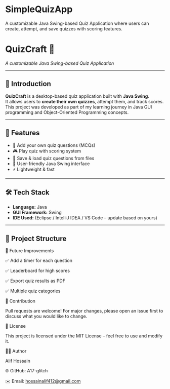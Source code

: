# SimpleQuizApp
A customizable Java Swing-based Quiz Application where users can create, attempt, and save quizzes with scoring features.



# QuizCraft 🎯
*A customizable Java Swing-based Quiz Application*

---

## 📌 Introduction
**QuizCraft** is a desktop-based quiz application built with **Java Swing**.  
It allows users to **create their own quizzes**, attempt them, and track scores.  
This project was developed as part of my learning journey in Java GUI programming and Object-Oriented Programming concepts.

---

## 🚀 Features
- 📝 Add your own quiz questions (MCQs)
- 🎮 Play quiz with scoring system
- 💾 Save & load quiz questions from files
- 🎨 User-friendly Java Swing interface
- ⚡ Lightweight & fast

---

## 🛠️ Tech Stack
- **Language:** Java  
- **GUI Framework:** Swing  
- **IDE Used:** (Eclipse / IntelliJ IDEA / VS Code – update based on yours)  

---

## 📂 Project Structure


🎯 Future Improvements

✅ Add a timer for each question

✅ Leaderboard for high scores

✅ Export quiz results as PDF

✅ Multiple quiz categories


🤝 Contribution

Pull requests are welcome!
For major changes, please open an issue first to discuss what you would like to change.

📜 License

This project is licensed under the MIT License – feel free to use and modify it.


👨‍💻 Author

Alif Hossain

🌐 GitHub: A17-glitch

✉️ Email: hossainalif412@gmail.com
